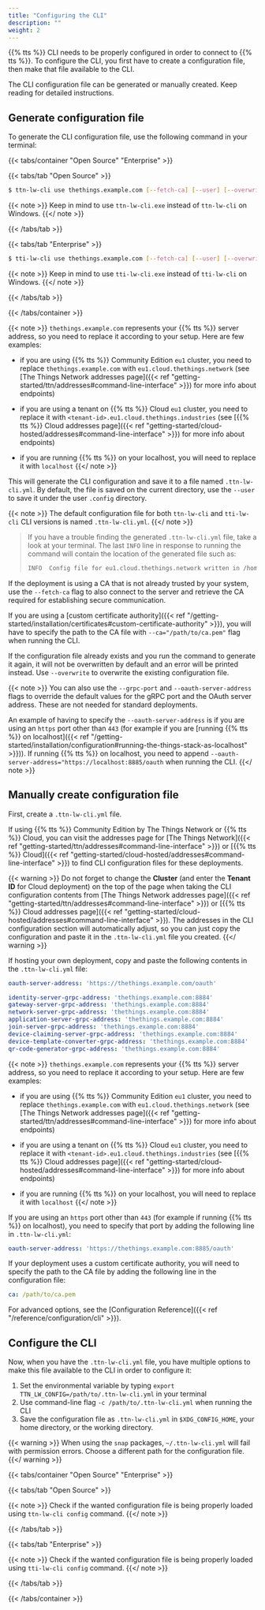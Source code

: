 ```yaml
---
title: "Configuring the CLI"
description: ""
weight: 2
---
```


{{% tts %}} CLI needs to be properly configured in order to connect to {{% tts %}}. To configure the CLI, you first have to create a configuration file, then make that file available to the CLI.

The CLI configuration file can be generated or manually created. Keep reading for detailed instructions.

## Generate configuration file

To generate the CLI configuration file, use the following command in your terminal:

{{< tabs/container "Open Source" "Enterprise" >}}

{{< tabs/tab "Open Source" >}}

```bash
$ ttn-lw-cli use thethings.example.com [--fetch-ca] [--user] [--overwrite]
```

{{< note >}} Keep in mind to use `ttn-lw-cli.exe` instead of `ttn-lw-cli` on Windows. {{</ note >}}

{{< /tabs/tab >}}

{{< tabs/tab "Enterprise" >}}

```bash
$ tti-lw-cli use thethings.example.com [--fetch-ca] [--user] [--overwrite]
```

{{< note >}} Keep in mind to use `tti-lw-cli.exe` instead of `tti-lw-cli` on Windows. {{</ note >}}

{{< /tabs/tab >}}

{{< /tabs/container >}}

{{< note >}} `thethings.example.com` represents your {{% tts %}} server address, so you need to replace it according to your setup. Here are few examples:

- if you are using {{% tts %}} Community Edition `eu1` cluster, you need to replace `thethings.example.com` with `eu1.cloud.thethings.network` (see [The Things Network addresses page]({{< ref "getting-started/ttn/addresses#command-line-interface" >}}) for more info about endpoints)

- if you are using a tenant on {{% tts %}} Cloud `eu1` cluster, you need to replace it with `<tenant-id>.eu1.cloud.thethings.industries` (see [{{% tts %}} Cloud addresses page]({{< ref "getting-started/cloud-hosted/addresses#command-line-interface" >}}) for more info about endpoints)

- if you are running {{% tts %}} on your localhost, you will need to replace it with `localhost`
{{</ note >}}

This will generate the CLI configuration and save it to a file named `.ttn-lw-cli.yml`. By default, the file is saved on the current directory, use the `--user` to save it under the user `.config` directory.

{{< note >}} The default configuration file for both `ttn-lw-cli` and `tti-lw-cli` CLI versions is named `.ttn-lw-cli.yml`. {{</ note >}}

> If you have a trouble finding the generated `.ttn-lw-cli.yml` file, take a look at your terminal. The last `INFO` line in response to running the command will contain the location of the generated file such as:
>
> ```bash
> INFO	Config file for eu1.cloud.thethings.network written in /home/user/.config/.ttn-lw-cli.yml
> ```

If the deployment is using a CA that is not already trusted by your system, use the `--fetch-ca` flag to also connect to the server and retrieve the CA required for establishing secure communication.

If you are using a [custom certificate authority]({{< ref "/getting-started/installation/certificates#custom-certificate-authority" >}}), you will have to specify the path to the CA file with `--ca="/path/to/ca.pem"` flag when running the CLI.

If the configuration file already exists and you run the command to generate it again, it will not be overwritten by default and an error will be printed instead. Use `--overwrite` to overwrite the existing configuration file.

{{< note >}} You can also use the `--grpc-port` and `--oauth-server-address` flags to override the default values for the gRPC port and the OAuth server address. These are not needed for standard deployments.

An example of having to specify the `--oauth-server-address` is if you are using an `https` port other than `443` (for example if you are [running {{% tts %}} on localhost]({{< ref "/getting-started/installation/configuration#running-the-things-stack-as-localhost" >}})). If running {{% tts %}} on localhost, you need to append `--oauth-server-address="https://localhost:8885/oauth` when running the CLI.
{{</ note >}}

## Manually create configuration file

First, create a `.ttn-lw-cli.yml` file.

If using {{% tts %}} Community Edition by The Things Network or {{% tts %}} Cloud, you can visit the addresses page for [The Things Network]({{< ref "getting-started/ttn/addresses#command-line-interface" >}}) or [{{% tts %}} Cloud]({{< ref "getting-started/cloud-hosted/addresses#command-line-interface" >}}) to find CLI configuration files for these deployments.

{{< warning >}} Do not forget to change the **Cluster** (and enter the **Tenant ID** for Cloud deployment) on the top of the page when taking the CLI configuration contents from [The Things Network addresses page]({{< ref "getting-started/ttn/addresses#command-line-interface" >}}) or [{{% tts %}} Cloud addresses page]({{< ref "getting-started/cloud-hosted/addresses#command-line-interface" >}}). The addresses in the CLI configuration section will automatically adjust, so you can just copy the configuration and paste it in the `.ttn-lw-cli.yml` file you created. {{</ warning >}}

If hosting your own deployment, copy and paste the following contents in the `.ttn-lw-cli.yml` file:

```yaml
oauth-server-address: 'https://thethings.example.com/oauth'

identity-server-grpc-address: 'thethings.example.com:8884'
gateway-server-grpc-address: 'thethings.example.com:8884'
network-server-grpc-address: 'thethings.example.com:8884'
application-server-grpc-address: 'thethings.example.com:8884'
join-server-grpc-address: 'thethings.example.com:8884'
device-claiming-server-grpc-address: 'thethings.example.com:8884'
device-template-converter-grpc-address: 'thethings.example.com:8884'
qr-code-generator-grpc-address: 'thethings.example.com:8884'
```

{{< note >}} `thethings.example.com` represents your {{% tts %}} server address, so you need to replace it according to your setup. Here are few examples:

- if you are using {{% tts %}} Community Edition `eu1` cluster, you need to replace `thethings.example.com` with `eu1.cloud.thethings.network` (see [The Things Network addresses page]({{< ref "getting-started/ttn/addresses#command-line-interface" >}}) for more info about endpoints)

- if you are using a tenant on {{% tts %}} Cloud `eu1` cluster, you need to replace it with `<tenant-id>.eu1.cloud.thethings.industries` (see [{{% tts %}} Cloud addresses page]({{< ref "getting-started/cloud-hosted/addresses#command-line-interface" >}}) for more info about endpoints)

- if you are running {{% tts %}} on your localhost, you will need to replace it with `localhost`
{{</ note >}}

If you are using an `https` port other than `443` (for example if running {{% tts %}} on localhost), you need to specify that port by adding the following line in `.ttn-lw-cli.yml`:

```yaml
oauth-server-address: 'https://thethings.example.com:8885/oauth'
```

If your deployment uses a custom certificate authority, you will need to specify the path to the CA file by adding the following line in the configuration file:

```yaml
ca: /path/to/ca.pem
```

For advanced options, see the [Configuration Reference]({{< ref "/reference/configuration/cli" >}}).

## Configure the CLI

Now, when you have the `.ttn-lw-cli.yml` file, you have multiple options to make this file available to the CLI in order to configure it:

1. Set the environmental variable by typing `export TTN_LW_CONFIG=/path/to/.ttn-lw-cli.yml` in your terminal
2. Use command-line flag `-c /path/to/.ttn-lw-cli.yml` when running the CLI
3. Save the configuration file as `.ttn-lw-cli.yml` in `$XDG_CONFIG_HOME`, your home directory, or the working directory.

{{< warning >}} When using the `snap` packages, `~/.ttn-lw-cli.yml` will fail with permission errors. Choose a different path for the configuration file. {{</ warning >}}

{{< tabs/container "Open Source" "Enterprise" >}}

{{< tabs/tab "Open Source" >}}

{{< note >}} Check if the wanted configuration file is being properly loaded using `ttn-lw-cli config` command. {{</ note >}}

{{< /tabs/tab >}}

{{< tabs/tab "Enterprise" >}}

{{< note >}} Check if the wanted configuration file is being properly loaded using `tti-lw-cli config` command. {{</ note >}}

{{< /tabs/tab >}}

{{< /tabs/container >}}
